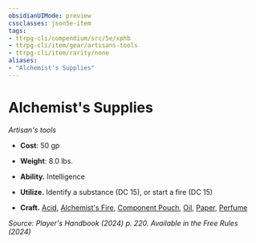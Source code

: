 ```yaml
---
obsidianUIMode: preview
cssclasses: json5e-item
tags:
- ttrpg-cli/compendium/src/5e/xphb
- ttrpg-cli/item/gear/artisans-tools
- ttrpg-cli/item/rarity/none
aliases: 
- "Alchemist's Supplies"
---
```

# Alchemist's Supplies
*Artisan's tools*  

- **Cost**: 50 gp
- **Weight**: 8.0 lbs.

- **Ability.** Intelligence  
- **Utilize.** Identify a substance (DC 15), or start a fire (DC 15)  
- **Craft.** [Acid](acid-xphb.md), [Alchemist's Fire](alchemists-fire-xphb.md), [Component Pouch](component-pouch-xphb.md), [Oil](oil-xphb.md), [Paper](paper-xphb.md), [Perfume](perfume-xphb.md)  

*Source: Player's Handbook (2024) p. 220. Available in the Free Rules (2024)*